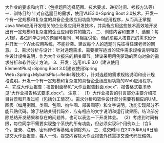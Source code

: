 大作业的要求和内容：（包括题目选择范围、技术要求、递交时间、考核方法等）
一、训练目的
针对自选题目的需求，使用VUE3.0+Spring Boot 3.0技术，开发一个有一定规模和复杂度的具备企业级应用功能的Web应用程序，从而真正掌握Java Web应用开发相关的企业级应用开发技术，并具备应用这些技术高效地开发出有一定规模和复杂度的企业应用软件的能力。
二、训练内容和要求
1、选题：每人1题，各位同学之间的题目可相同，可相互讨论，但必须每人按自己的需求设计并开发一个Web应用系统，不能抄袭。建议每个人的选题时先征得任课老师的同意。
2、需求分析与设计：针对选题需求，需要撰写适当的软件需求规格说明和软件设计规格说明，作为大作业报告的相关章节。建议采用用例驱动的面向对象的需求分析和软件设计方法。
3、开发：选用VUE 3.0（建议使用ElementPlus)+Spring Boot 3.0(建议使用Spring Web+Spring+MybaitsPlus+Redis等技术），针对选题的需求规格说明和设计规格说明，开发一个有一定规模和复杂度的具备企业级应用功能的Web应用程序。
4、完成大作业报告：报告封面参见“大作业报告封面.docx”，报告格式要求参见“大作业报告格式要求.docx”。
注意：
（1）大作业报告的引言部分主要介绍项目背景和开发过程（包括分工情况）。需求分析和软件设计部分需要有相应的UML图表（如用例图、类图、包图、构件图、部署图等）和文字说明。功能实现部分不能只贴代码。除了粘贴关键代码外，应有相应的文字说明和运行效果图。结论部分除总结开发结果和存在的问题外，也可以表达一下开发体会。
（2）考虑到时间有限，每位同学不需要实现整个系统的所有功能，但必须实现5个用例以上（含5个，登录、注册、密码修改等基础用例除外）。
三、递交时间
在2025年6月6日前提交大作业报告，每人一份。提交内容除大作业报告外还需提交源代码压缩包。